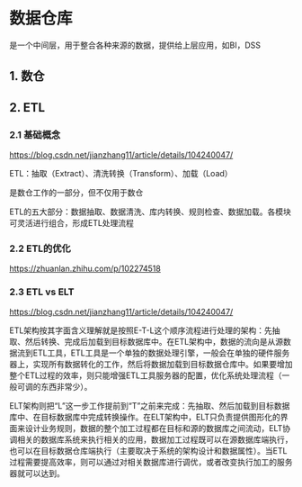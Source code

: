 # 数据仓库



是一个中间层，用于整合各种来源的数据，提供给上层应用，如BI，DSS

## 1. 数仓



## 2. ETL

### 2.1 基础概念

https://blog.csdn.net/jianzhang11/article/details/104240047/

ETL：抽取（Extract）、清洗转换（Transform）、加载（Load）

是数仓工作的一部分，但不仅用于数仓

ETL的五大部分：数据抽取、数据清洗、库内转换、规则检查、数据加载。各模块可灵活进行组合，形成ETL处理流程

### 2.2 ETL的优化

https://zhuanlan.zhihu.com/p/102274518

### 2.3 ETL vs ELT

https://blog.csdn.net/jianzhang11/article/details/104240047/

ETL架构按其字面含义理解就是按照E-T-L这个顺序流程进行处理的架构：先抽取、然后转换、完成后加载到目标数据库中。在ETL架构中，数据的流向是从源数据流到ETL工具，ETL工具是一个单独的数据处理引擎，一般会在单独的硬件服务器上，实现所有数据转化的工作，然后将数据加载到目标数据仓库中。如果要增加整个ETL过程的效率，则只能增强ETL工具服务器的配置，优化系统处理流程（一般可调的东西非常少）。

ELT架构则把“L”这一步工作提前到“T”之前来完成：先抽取、然后加载到目标数据库中、在目标数据库中完成转换操作。在ELT架构中，ELT只负责提供图形化的界面来设计业务规则，数据的整个加工过程都在目标和源的数据库之间流动，ELT协调相关的数据库系统来执行相关的应用，数据加工过程既可以在源数据库端执行，也可以在目标数据仓库端执行（主要取决于系统的架构设计和数据属性）。当ETL过程需要提高效率，则可以通过对相关数据库进行调优，或者改变执行加工的服务器就可以达到。